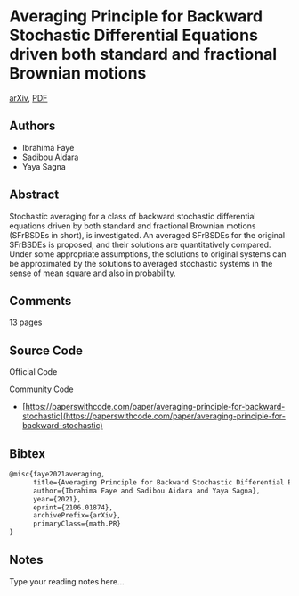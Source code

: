 
# Averaging Principle for Backward Stochastic Differential Equations driven both standard and fractional Brownian motions

[arXiv](https://arxiv.org/abs/2106.01874), [PDF](https://arxiv.org/pdf/2106.01874.pdf)

## Authors

- Ibrahima Faye
- Sadibou Aidara
- Yaya Sagna

## Abstract

Stochastic averaging for a class of backward stochastic differential equations driven by both standard and fractional Brownian motions (SFrBSDEs in short), is investigated. An averaged SFrBSDEs for the original SFrBSDEs is proposed, and their solutions are quantitatively compared. Under some appropriate assumptions, the solutions to original systems can be approximated by the solutions to averaged stochastic systems in the sense of mean square and also in probability.

## Comments

13 pages

## Source Code

Official Code



Community Code

- [https://paperswithcode.com/paper/averaging-principle-for-backward-stochastic](https://paperswithcode.com/paper/averaging-principle-for-backward-stochastic)

## Bibtex

```tex
@misc{faye2021averaging,
      title={Averaging Principle for Backward Stochastic Differential Equations driven both standard and fractional Brownian motions}, 
      author={Ibrahima Faye and Sadibou Aidara and Yaya Sagna},
      year={2021},
      eprint={2106.01874},
      archivePrefix={arXiv},
      primaryClass={math.PR}
}
```

## Notes

Type your reading notes here...


